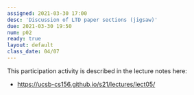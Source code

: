```yaml
---
assigned: 2021-03-30 17:00
desc: 'Discussion of LTD paper sections (jigsaw)'
due: 2021-03-30 19:50
num: p02
ready: true
layout: default
class_date: 04/07
---
```


This participation activity is described in the lecture notes here:

* <https://ucsb-cs156.github.io/s21/lectures/lect05/>

